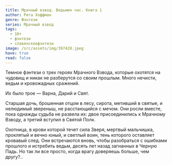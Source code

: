 ```yaml
---
title: Мрачный взвод. Ведьмин час. Книга 1
author: Рита Хоффман
genre: Фэнтези
series: Мрачный взвод
tags:
  - 16+
  - фэнтези
  - славянскоефэнтези
image: /src/assets/img/397428.jpeg
have: true
read: false
---
```

Темное фэнтези о трех героях Мрачного Взвода, которые охотятся на чудовищ и никак не разберутся со своим прошлым. Много нечисти, ведьм и кровожадных сражений.

Их было трое — Варна, Дарий и Свят.

Старшая дочь, брошенная отцом в лесу, сирота, метивший в святые, и нелюдимый звереныш, не расстающийся с мечом. Они росли вместе, пока однажды судьба не развела их: двое присоединились к Мрачному Взводу, а третий вступил в Святой Полк.

Охотница, в крови которой течет сила Зверя, мертвый мальчишка, проклятый и вечно юный, и светлый воин, тень которого оставляет кровавый след. Они встречаются вновь, чтобы разобраться с ошибками прошлого и истребить ведьм, десять лет назад загнанных в Черную Падь. Но так ли все просто, когда врагу доверяешь больше, чем другу?..
